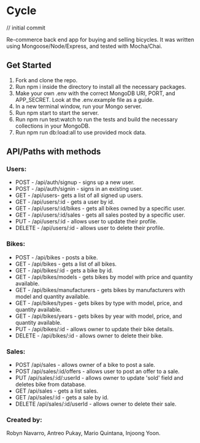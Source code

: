 Cycle
=====

// initial commit

Re-commerce back end app for buying and selling bicycles. It was written using Mongoose/Node/Express, and tested with Mocha/Chai.

## Get Started
1. Fork and clone the repo.
1. Run npm i inside the directory to install all the necessary packages.
1. Make your own .env with the correct MongoDB URI, PORT, and APP_SECRET. Look at the .env.example file as a guide.
1. In a new terminal window, run your Mongo server.
1. Run npm start to start the server.
1. Run npm run test:watch to run the tests and build the necessary collections in your MongoDB.
1. Run npm run db:load:all to use provided mock data.

## API/Paths with methods
### Users:
* POST - /api/auth/signup - signs up a new user.
* POST - /api/auth/signin - signs in an existing user.
* GET - /api/users- gets a list of all signed up users.
* GET - /api/users/:id - gets a user by id.
* GET - /api/users/:id/bikes - gets all bikes owned by a specific user.
* GET - /api/users/:id/sales - gets all sales posted by a specific user.
* PUT - /api/users/:id - allows user to update their profile.
* DELETE - /api/users/:id - allows user to delete their profile.
### Bikes:
* POST - /api/bikes - posts a bike.
* GET - /api/bikes - gets a list of all bikes.
* GET - /api/bikes/:id - gets a bike by id.
* GET - /api/bikes/models - gets bikes by model with price and quantity available.
* GET - /api/bikes/manufacturers - gets bikes by manufacturers with model and quantity available.
* GET - /api/bikes/types - gets bikes by type with model, price, and quantity available.
* GET - /api/bikes/years - gets bikes by year with model, price, and quantity available.
* PUT - /api/bikes/:id - allows owner to update their bike details.
* DELETE - /api/bikes/:id - allows owner to delete their bike.
### Sales:
* POST /api/sales - allows owner of a bike to post a sale.
* POST /api/sales/:id/offers - allows user to post an offer to a sale.
* PUT /api/sales/:id/:userId - allows owner to update 'sold' field and deletes bike from database.
* GET /api/sales - gets a list sales.
* GET /api/sales/:id - gets a sale by id.
* DELETE /api/sales/:id/userId - allows owner to delete their sale.

### Created by:
Robyn Navarro, Antreo Pukay, Mario Quintana, Injoong Yoon.